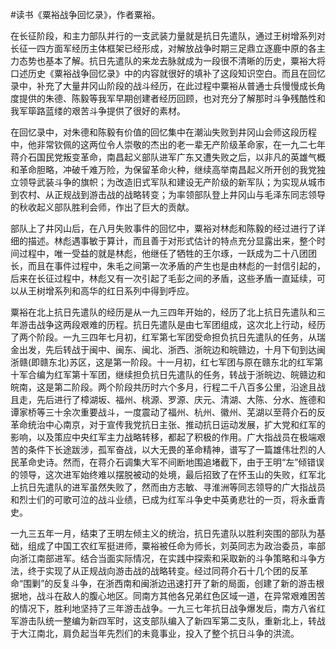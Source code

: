 #读书《粟裕战争回忆录》，作者粟裕。

在长征阶段，和主力部队并行的一支武装力量就是抗日先遣队，通过王树增系列对长征一四方面军经历主体框架已经形成，对解放战争时期三足鼎立逐鹿中原的各主力态势也基本了解。抗日先遣队的来龙去脉就成为一段很不清晰的历史，粟裕大将口述历史《粟裕战争回忆录》中的内容就很好的填补了这段知识空白。而且在回忆录中，补充了大量井冈山阶段的战斗经历，在此过程中粟裕从普通士兵慢慢成长角度提供的朱德、陈毅等我军早期创建者经历回顾，也对充分了解那时斗争残酷性和我军筚路蓝缕的艰苦斗争提供了很好的素材。

在回忆录中，对朱德和陈毅有价值的回忆集中在潮汕失败到井冈山会师这段历程中，他非常钦佩的这两位令人崇敬的杰出的老一辈无产阶级革命家，在一九二七年蒋介石国民党叛变革命，南昌起义部队进军广东又遭失败之后，以非凡的英雄气概和革命胆略，冲破千难万险，为保留革命火种，继续高举南昌起义所开创的我党独立领导武装斗争的旗帜；为改造旧式军队和建设无产阶级的新军队；为实现从城市到农村、从正规战到游击战的战略转变；为率领部队登上井冈山与毛泽东同志领导的秋收起义部队胜利会师，作出了巨大的贡献。

部队上了井冈山后，在八月失败事件的回忆中，粟裕对林彪和陈毅的经过进行了详细的描述。林彪遇事敏于算计，而且善于对形式估计的特点充分显露出来，整个时间过程中，唯一受益的就是林彪，他继任了牺牲的王尔琢，一跃成为二十八团团长，而且在事件过程中，朱毛之间第一次矛盾的产生也是由林彪的一封信引起的，后来在长征过程中，林彪又有一次引起了毛彭之间的矛盾，这些矛盾一直延续，可以从王树增系列和高华的红日系列中得到呼应。

粟裕在北上抗日先遣队的经历是从一九三四年开始的，经历了北上抗日先遣队和三年游击战争这两段艰难的历程。抗日先遣队是由七军团组成，这次北上行动，经历了两个阶段。一九三四年七月初，红军第七军团受命担负抗日先遣队的任务，从瑞金出发，先后转战于闽中、闽东、闽北、浙西、浙皖边和皖赣边，十月下旬到达闽浙赣(即赣东北)苏区，这是第一阶段。十一月初，红七军团与原在赣东北的红军第十军合编为红军第十军团，继续担负抗日先遣队的任务，转战于浙皖边、皖赣边和皖南，这是第二阶段。两个阶段共历时六个多月，行程二千八百多公里，沿途且战且走，先后进行了樟湖坂、福州、桃源、罗源、庆元、清湖、大陈、分水、旌德和谭家桥等三十余次重要战斗，一度震动了福州、杭州、徽州、芜湖以至蒋介石的反革命统治中心南京，对于宣传我党抗日主张、推动抗日运动发展，扩大党和红军的影响，以及策应中央红军主力战略转移，都起了积极的作用。广大指战员在极端艰苦的条件下长途跋涉，孤军奋战，以大无畏的革命精神，谱写了一篇雄伟壮烈的人民革命史诗。然而，在蒋介石调集大军不间断地围追堵截下，由于王明“左”倾错误的领导，这次进军始终难以摆脱被动的处境，最后招致了在怀玉山的失败，红军北上抗日先遣队的进军虽然失败了，然而由方志敏、寻淮洲等同志领导的广大指战员和烈士们的可歌可泣的战斗业绩，已成为红军斗争史中英勇悲壮的一页，将永垂青史。

一九三五年一月，结束了王明左倾主义的统治，抗日先遣队以胜利突围的部队为基础，组成了中国工农红军挺进师，粟裕被任命为师长，刘英同志为政治委员，率部向浙江南部进军。结合当面实际情况，在实践中探索和采取新的斗争策略和斗争方法，终于实现了从正规战向游击战的战略转变。经过同蒋介石十几个团的反革命“围剿”的反复斗争，在浙西南和闽浙边迅速打开了新的局面，创建了新的游击根据地，战斗在敌人的腹心地区。同南方其他各兄弟红色区域一道，在异常艰难困苦的情况下，胜利地坚持了三年游击战争。一九三七年抗日战争爆发后，南方八省红军游击队统一整编为新四军时，这支部队编入了新四军第二支队，重新北上，转战于大江南北，肩负起当年先烈们的未竟事业，投入了整个抗日斗争的洪流。